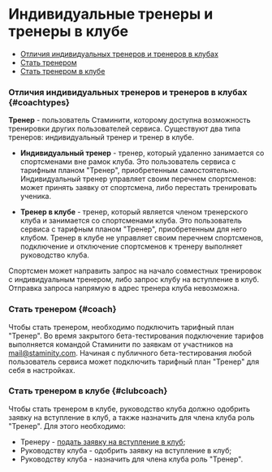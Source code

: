 # Индивидуальные тренеры и тренеры в клубе

* [Отличия индивидуальных тренеров и тренеров в клубах](#coachtypes)
* [Стать тренером](#coach)
* [Стать тренером в клубе](#clubcoach)


### Отличия индивидуальных тренеров и тренеров в клубах {#coachtypes}
**Тренер** - пользователь Стаминити, которому доступна возможность тренировки других пользователей сервиса. Существуют два типа тренеров: индивидуальный тренер и тренер в клубе.

* **Индивидуальный тренер** - тренер, который удаленно занимается со спортсменами вне рамок клуба. Это пользователь сервиса с тарифным планом "Тренер", приобретенным самостоятельно. Индивидуальный тренер управляет своим перечнем спортсменов: может принять заявку от спортсмена, либо перестать тренировать ученика.  

* **Тренер в клубе** - тренер, который является членом тренерского клуба и занимается со спортсменами клуба. Это пользователь сервиса с тарифным планом "Тренер", приобретенным для него клубом. Тренер в клубе не управляет своим перечнем спортсменов, подключение и отключение спортсменов к тренеру выполняет руководство клуба.

Спортсмен может направить запрос на начало совместных тренировок с индивидуальным тренером, либо запрос клубу на вступление в клуб. Отправка запроса напрямую в адрес тренера клуба невозможна. 

### Стать тренером {#coach}
Чтобы стать тренером, необходимо подключить тарифный план "Тренер". 
Во время закрытого бета-тестирования подключение тарифов выполняется командой Стаминити по заявкам от участников на [mail@staminity.com](mailto:mail@staminity.com).
Начиная с публичного бета-тестирования любой пользователь сервиса может подключить тарифный план "Тренер" для себя в настройках. 

### Стать тренером в клубе {#clubcoach}
Чтобы стать тренером в клубе, руководство клуба должно одобрить заявку на вступление в клуб, а также назначить для члена клуба роль "Тренер". Для этого необходимо:
* Тренеру - [подать заявку на вступление в клуб](/athletes/coach-club-connection.md#clubcoaching);
* Руководству клуба - одобрить заявку на вступление в клуб; 
* Руководству клуба - назначить для члена клуба роль "Тренер".





